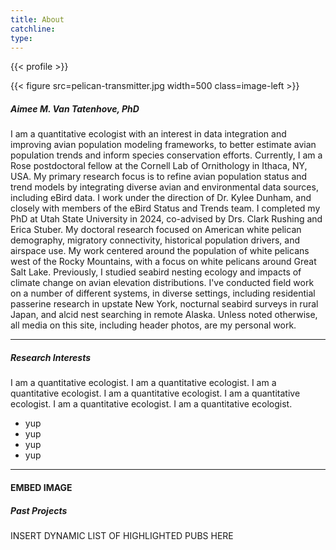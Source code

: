 ```yaml
---
title: About
catchline:
type:
---
```


{{< profile >}}


{{< figure src=pelican-transmitter.jpg width=500 class=image-left >}}
##### Aimee M. Van Tatenhove, PhD

I am a quantitative ecologist with an interest in data integration and improving avian population modeling frameworks, to better estimate avian population trends and inform species conservation efforts. Currently, I am a Rose postdoctoral fellow at the Cornell Lab of Ornithology in Ithaca, NY, USA. My primary research focus is to refine avian population status and trend models by integrating diverse avian and environmental data sources, including eBird data. I work under the direction of Dr. Kylee Dunham, and closely with members of the eBird Status and Trends team. I completed my PhD at Utah State University in 2024, co-advised by Drs. Clark Rushing and Erica Stuber. My doctoral research focused on American white pelican demography, migratory connectivity, historical population drivers, and airspace use. My work centered around the population of white pelicans west of the Rocky Mountains, with a focus on white pelicans around Great Salt Lake. Previously, I studied seabird nesting ecology and impacts of climate change on avian elevation distributions. I've conducted field work on a number of different systems, in diverse settings, including residential passerine research in upstate New York, nocturnal seabird surveys in rural Japan, and alcid nest searching in remote Alaska.
Unless noted otherwise, all media on this site, including header photos, are my personal work.

___
##### Research Interests

I am a quantitative ecologist. I am a quantitative ecologist. I am a quantitative ecologist. I am a quantitative ecologist. I am a quantitative ecologist. I am a quantitative ecologist. I am a quantitative ecologist.

* yup
* yup
* yup
* yup

___
#### EMBED IMAGE
##### Past Projects
INSERT DYNAMIC LIST OF HIGHLIGHTED PUBS HERE

